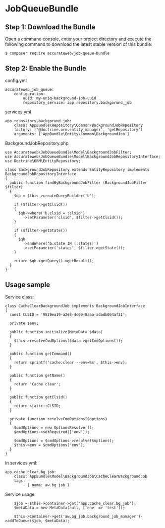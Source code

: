 # JobQueueBundle


Step 1: Download the Bundle
---------------------------

Open a command console, enter your project directory and execute the
following command to download the latest stable version of this bundle:

```console
$ composer require accurateweb/job-queue-bundle
```
Step 2: Enable the Bundle
-------------------------
config.yml
```
accurateweb_job_queue:
    configuration:
        uuid: my-uniq-background-job-uuid
        repository_service: app.repository.backgorund_job
```
services.yml
```
app.repository.backgorund_job:
    class: AppBundle\Repository\Common\BackgroundJobRepository
    factory: ['@doctrine.orm.entity_manager', 'getRepository']
    arguments: ['AppBundle\Entity\Common\BackgroundJob']
```
BackgroundJobRepository.php
```
use Accurateweb\JobQueueBundle\Model\BackgroundJobFilter;
use Accurateweb\JobQueueBundle\Model\BackgroundJobRepositoryInterface;
use Doctrine\ORM\EntityRepository;

class BackgroundJobRepository extends EntityRepository implements BackgroundJobRepositoryInterface
{
  public function findByBackgroundJobFilter (BackgroundJobFilter $filter)
  {
    $qb = $this->createQueryBuilder('b');
    
    if ($filter->getClsid())
    {
      $qb->where('b.clsid = :clsid')
        ->setParameter('clsid', $filter->getClsid());
    }
    
    if ($filter->getState())
    {
      $qb
        ->andWhere('b.state IN (:states)')
        ->setParameter('states', $filter->getState());
    }
    
    return $qb->getQuery()->getResult();
  }
}
```
Usage sample
-------------------------
Service class:
```
class CacheClearBackgroundJob implements BackgroundJobInterface
{
  const CLSID = '9829ea19-a2e8-4c09-8aaa-adadb064af31';
  
  private $env;
  
  public function initialize(MetaData $data)
  {
    $this->resolveCmdOptions($data->getCmdOptions());
  }
  
  public function getCommand()
  {
    return sprintf('cache:clear --env=%s', $this->env);
  }
  
  public function getName()
  {
    return 'Cache clear';
  }
  
  public function getClsid()
  {
    return static::CLSID;
  }
  
  private function resolveCmdOptions($options)
  {
    $cmdOptions = new OptionsResolver();
    $cmdOptions->setRequired(['env']);
    
    $cmdOptions = $cmdOptions->resolve($options);
    $this->env = $cmdOptions['env'];
  }
}
```
In services.yml:
```
app.cache_clear.bg_job:
    class: AppBundle\Model\BackgroundJob\CacheClearBackgroundJob
    tags:
        - { name: aw.bg_job }
```
Service usage:
```
    $job = $this->container->get('app.cache_clear.bg_job');
    $metaData = new MetaData(null, ['env' => 'test']);
    
    $this->container->get('aw.bg_job.background_job_manager')->addToQueue($job, $metaData);
```